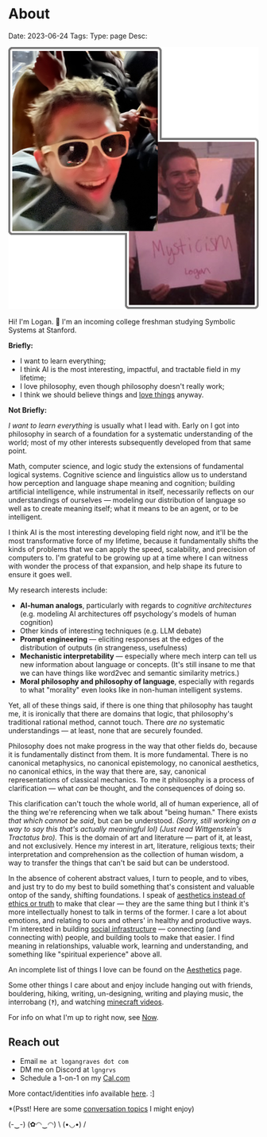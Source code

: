 # About
Date: 2023-06-24
Tags: 
Type: page
Desc:

<img src="static/images/about.png" id="post-img">

Hi! I'm Logan. 🦎 I'm an incoming college freshman studying Symbolic Systems at Stanford. 

**Briefly:**

- I want to learn everything; 
- I think AI is the most interesting, impactful, and tractable field in my lifetime;
- I love philosophy, even though philosophy doesn't really work;
- I think we should believe things and [love things](General%20Notes/Aesthetics.md) anyway.

**Not Briefly:**

*I want to learn everything* is usually what I lead with. Early on I got into philosophy in search of a foundation for a systematic understanding of the world; most of my other interests subsequently developed from that same point.

Math, computer science, and logic study the extensions of fundamental logical systems. Cognitive science and linguistics allow us to understand how perception and language shape meaning and cognition; building artificial intelligence, while instrumental in itself, necessarily reflects on our understandings of ourselves — modeling our distribution of language so well as to create meaning itself; what it means to be an agent, or to be intelligent.

I think AI is the most interesting developing field right now, and it'll be the most transformative force of my lifetime, because it fundamentally shifts the kinds of problems that we can apply the speed, scalability, and precision of computers to. I'm grateful to be growing up at a time where I can witness with wonder the process of that expansion, and help shape its future to ensure it goes well.

My research interests include: 

- **AI-human analogs**, particularly with regards to *cognitive architectures* (e.g. modeling AI architectures off psychology's models of human cognition)
- Other kinds of interesting techniques (e.g. LLM debate)
- **Prompt engineering** — eliciting responses at the edges of the distribution of outputs (in strangeness, usefulness)
- **Mechanistic interpretability** — especially where mech interp can tell us new information about language or concepts. (It's still insane to me that we can have things like word2vec and semantic similarity metrics.)
- **Moral philosophy and philosophy of language**, especially with regards to what "morality" even looks like in non-human intelligent systems.

Yet, all of these things said, if there is one thing that philosophy has taught me, it is ironically that there are domains that logic, that philosophy's traditional rational method, cannot touch. There *are no*  systematic understandings — at least, none that are securely founded.

Philosophy does not make progress in the way that other fields do, because it is fundamentally distinct from them. It is more fundamental. There is no canonical metaphysics, no canonical epistemology, no canonical aesthetics, no canonical ethics, in the way that there are, say, canonical representations of classical mechanics. To me it philosophy is a process of clarification — what *can* be thought, and the consequences of doing so.

This clarification can't touch the whole world, all of human experience, all of the thing we're referencing when we talk about "being human." There exists *that which cannot be said*, but can be understood. *(Sorry, still working on a way to say this that's actually meaningful lol) (Just read Wittgenstein's Tractatus bro).* This is the domain of art and literature — part of it, at least, and not exclusively. Hence my interest in art, literature, religious texts; their interpretation and comprehension as the collection of human wisdom, a way to transfer the things that can't be said but can be understood.

In the absence of coherent abstract values, I turn to people, and to vibes, and just try to do my best to build something that's consistent and valuable ontop of the sandy, shifting foundations. I speak of [aesthetics instead of ethics or truth](/values) to make that clear — they are the same thing but I think it's more intellectually honest to talk in terms of the former. I care a lot about emotions, and relating to ours and others' in healthy and productive ways. I'm interested in building [social infrastructure](social-infrastructure) — connecting (and connecting with) people, and building tools to make that easier. I find meaning in relationships, valuable work, learning and understanding, and something like "spiritual experience" above all. 

An incomplete list of things I love can be found on the [Aesthetics](General%20Notes/Aesthetics.md) page.

Some other things I care about and enjoy include hanging out with friends, bouldering, hiking, writing, un-designing, writing and playing music, the interrobang (`‽`), and watching [minecraft videos](https://hermitcraft.com/).

For info on what I'm up to right now, see [Now](now).

## Reach out

- Email `me at logangraves dot com`
- DM me on Discord at `lgngrvs`
- Schedule a 1-on-1 on my [Cal.com](https://cal.com/logangraves)

More contact/identities info available [here](identities). :]

*(Psst! Here are some [conversation topics](conversation-topics) I might enjoy)

(-‿-) (✿◠‿◠) \ (•◡•) /